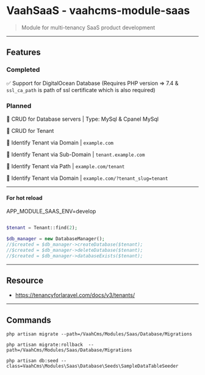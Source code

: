 # VaahSaaS - vaahcms-module-saas
> Module for multi-tenancy SaaS product development

---
## Features

### Completed
:white_check_mark: Support for DigitalOcean Database (Requires PHP version => 7.4 & `ssl_ca_path` 
is path of ssl certificate which is also required)

### Planned
:black_square_button: CRUD for Database servers | Type: MySql & Cpanel MySql

:black_square_button: CRUD for Tenant

:black_square_button: Identify Tenant via Domain  | `example.com`

:black_square_button: Identify Tenant via Sub-Domain  | `tenant.example.com`

:black_square_button: Identify Tenant via Path  | `example.com/tenant`

:black_square_button: Identify Tenant via Domain  | `example.com/?tenant_slug=tenant`


---

#### For hot reload
APP_MODULE_SAAS_ENV=develop

```php

$tenant = Tenant::find(2);

$db_manager = new DatabaseManager();
//$created = $db_manager->createDatabase($tenant);
//$created = $db_manager->deleteDatabase($tenant);
//$created = $db_manager->databaseExists($tenant);

```


---
## Resource
- https://tenancyforlaravel.com/docs/v3/tenants/

---
## Commands
```shell script
php artisan migrate --path=/VaahCms/Modules/Saas/Database/Migrations

php artisan migrate:rollback  --path=/VaahCms/Modules/Saas/Database/Migrations

php artisan db:seed --class=VaahCms\Modules\Saas\Database\Seeds\SampleDataTableSeeder
```

